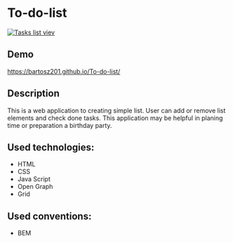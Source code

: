 # To-do-list
[![Tasks list viev](https://i.postimg.cc/xTNJ2DLv/Nowy-obraz-mapy-bitowej-3.png)](https://postimg.cc/9rVFdk80)
## Demo
https://bartosz201.github.io/To-do-list/
## Description 
This is a web application to creating simple list. User can add or remove list elements and check done tasks. This application may be helpful in planing time or  preparation a birthday party.
## Used technologies:
- HTML
- CSS
- Java Script
- Open Graph
- Grid
## Used conventions:
- BEM
